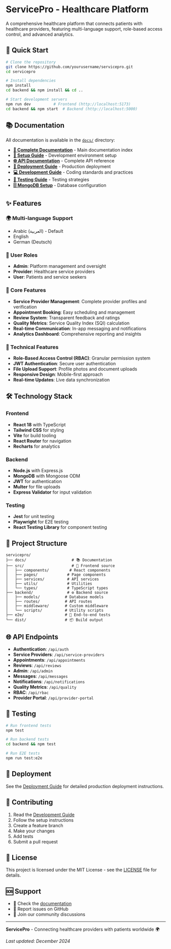 # ServicePro - Healthcare Platform

A comprehensive healthcare platform that connects patients with healthcare providers, featuring multi-language support, role-based access control, and advanced analytics.

## 🚀 Quick Start

```bash
# Clone the repository
git clone https://github.com/yourusername/servicepro.git
cd servicepro

# Install dependencies
npm install
cd backend && npm install && cd ..

# Start development servers
npm run dev          # Frontend (http://localhost:5173)
cd backend && npm start  # Backend (http://localhost:5000)
```

## 📚 Documentation

All documentation is available in the [`docs/`](./docs/) directory:

- **[📖 Complete Documentation](./docs/README.md)** - Main documentation index
- **[🚀 Setup Guide](./docs/SETUP_GUIDE.md)** - Development environment setup
- **[🌐 API Documentation](./docs/API_DOCUMENTATION.md)** - Complete API reference
- **[🚀 Deployment Guide](./docs/DEPLOYMENT_GUIDE.md)** - Production deployment
- **[💻 Development Guide](./docs/DEVELOPMENT_GUIDE.md)** - Coding standards and practices
- **[🧪 Testing Guide](./docs/TESTING_GUIDE.md)** - Testing strategies
- **[🗄️ MongoDB Setup](./docs/MONGODB_SETUP_GUIDE.md)** - Database configuration

## ✨ Features

### 🌍 Multi-language Support
- Arabic (العربية) - Default
- English
- German (Deutsch)

### 👥 User Roles
- **Admin**: Platform management and oversight
- **Provider**: Healthcare service providers
- **User**: Patients and service seekers

### 🏥 Core Features
- **Service Provider Management**: Complete provider profiles and verification
- **Appointment Booking**: Easy scheduling and management
- **Review System**: Transparent feedback and ratings
- **Quality Metrics**: Service Quality Index (SQI) calculation
- **Real-time Communication**: In-app messaging and notifications
- **Analytics Dashboard**: Comprehensive reporting and insights

### 🔧 Technical Features
- **Role-Based Access Control (RBAC)**: Granular permission system
- **JWT Authentication**: Secure user authentication
- **File Upload Support**: Profile photos and document uploads
- **Responsive Design**: Mobile-first approach
- **Real-time Updates**: Live data synchronization

## 🛠️ Technology Stack

### Frontend
- **React 18** with TypeScript
- **Tailwind CSS** for styling
- **Vite** for build tooling
- **React Router** for navigation
- **Recharts** for analytics

### Backend
- **Node.js** with Express.js
- **MongoDB** with Mongoose ODM
- **JWT** for authentication
- **Multer** for file uploads
- **Express Validator** for input validation

### Testing
- **Jest** for unit testing
- **Playwright** for E2E testing
- **React Testing Library** for component testing

## 📁 Project Structure

```
servicepro/
├── docs/                    # 📚 Documentation
├── src/                     # 🎨 Frontend source
│   ├── components/         # React components
│   ├── pages/             # Page components
│   ├── services/          # API services
│   ├── utils/             # Utilities
│   └── types/             # TypeScript types
├── backend/               # ⚙️ Backend source
│   ├── models/           # Database models
│   ├── routes/           # API routes
│   ├── middleware/       # Custom middleware
│   └── scripts/          # Utility scripts
├── e2e/                  # 🧪 End-to-end tests
└── dist/                 # 📦 Build output
```

## 🌐 API Endpoints

- **Authentication**: `/api/auth`
- **Service Providers**: `/api/service-providers`
- **Appointments**: `/api/appointments`
- **Reviews**: `/api/reviews`
- **Admin**: `/api/admin`
- **Messages**: `/api/messages`
- **Notifications**: `/api/notifications`
- **Quality Metrics**: `/api/quality`
- **RBAC**: `/api/rbac`
- **Provider Portal**: `/api/provider-portal`

## 🧪 Testing

```bash
# Run frontend tests
npm test

# Run backend tests
cd backend && npm test

# Run E2E tests
npm run test:e2e
```

## 🚀 Deployment

See the [Deployment Guide](./docs/DEPLOYMENT_GUIDE.md) for detailed production deployment instructions.

## 🤝 Contributing

1. Read the [Development Guide](./docs/DEVELOPMENT_GUIDE.md)
2. Follow the setup instructions
3. Create a feature branch
4. Make your changes
5. Add tests
6. Submit a pull request

## 📄 License

This project is licensed under the MIT License - see the [LICENSE](LICENSE) file for details.

## 🆘 Support

- 📖 Check the [documentation](./docs/)
- 🐛 Report issues on GitHub
- 💬 Join our community discussions

---

**ServicePro** - Connecting healthcare providers with patients worldwide 🌍

*Last updated: December 2024*
